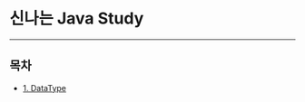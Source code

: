 # 신나는 Java Study
---

## 목차
- [1. DataType](https://github.com/aldald2/Java-Study/tree/study/DataType)